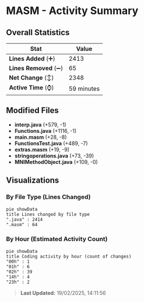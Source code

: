 # MASM - Activity Summary 

## Overall Statistics

| Stat                   | Value                                                             |
| ---------------------- | ----------------------------------------------------------------- |
| **Lines Added** (➕)   | 2413                                          |
| **Lines Removed** (➖) | 65                                        |
| **Net Change** (↕)    | 2348                |
| **Active Time** (⌚)   | 59 minutes |


## Modified Files
- **interp.java** (+579, -1)
- **Functions.java** (+1116, -1)
- **main.masm** (+28, -8)
- **FunctionsTest.java** (+489, -7)
- **extras.masm** (+19, -9)
- **stringoperations.java** (+73, -39)
- **MNIMethodObject.java** (+109, -0)

## Visualizations

### By File Type (Lines Changed)

```mermaid
pie showData
title Lines changed by file type
".java" : 2414
".masm" : 64
```

### By Hour (Estimated Activity Count)

```mermaid
pie showData
title Coding activity by hour (count of changes)
"00h" : 1
"01h" : 6
"02h" : 39
"14h" : 4
"23h" : 2
```


> **Last Updated:** 19/02/2025, 14:11:56
